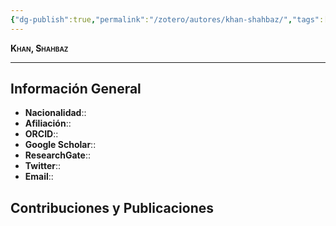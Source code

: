 ```yaml
---
{"dg-publish":true,"permalink":"/zotero/autores/khan-shahbaz/","tags":["#autor","#researcher"]}
---
```



<span style="font-variant:small-caps; font-weight: bold;"> Khan, Shahbaz </span>

---


## Información General

- **Nacionalidad**:: 
- **Afiliación**:: 
- **ORCID**:: 
- **Google Scholar**:: 
- **ResearchGate**:: 
- **Twitter**:: 
- **Email**::
  
## Contribuciones y Publicaciones






